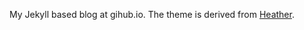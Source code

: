 My Jekyll based blog at gihub.io. The theme is derived from [Heather](http://jxnblk.github.io/Heather/).
